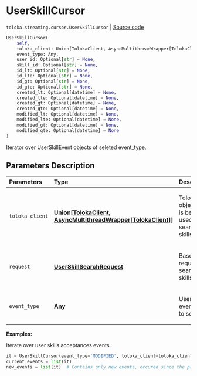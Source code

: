 # UserSkillCursor
`toloka.streaming.cursor.UserSkillCursor` | [Source code](https://github.com/Toloka/toloka-kit/blob/v0.1.24/src/streaming/cursor.py#L330)

```python
UserSkillCursor(
    self,
    toloka_client: Union[TolokaClient, AsyncMultithreadWrapper[TolokaClient]],
    event_type: Any,
    user_id: Optional[str] = None,
    skill_id: Optional[str] = None,
    id_lt: Optional[str] = None,
    id_lte: Optional[str] = None,
    id_gt: Optional[str] = None,
    id_gte: Optional[str] = None,
    created_lt: Optional[datetime] = None,
    created_lte: Optional[datetime] = None,
    created_gt: Optional[datetime] = None,
    created_gte: Optional[datetime] = None,
    modified_lt: Optional[datetime] = None,
    modified_lte: Optional[datetime] = None,
    modified_gt: Optional[datetime] = None,
    modified_gte: Optional[datetime] = None
)
```

Iterator over UserSkillEvent objects of seleted event_type.

## Parameters Description

| Parameters | Type | Description |
| :----------| :----| :-----------|
`toloka_client`|**Union\[[TolokaClient](toloka.client.TolokaClient.md), [AsyncMultithreadWrapper](toloka.util.async_utils.AsyncMultithreadWrapper.md)\[[TolokaClient](toloka.client.TolokaClient.md)\]\]**|<p>TolokaClient object that is being used to search user skills.</p>
`request`|**[UserSkillSearchRequest](toloka.client.search_requests.UserSkillSearchRequest.md)**|<p>Base request to search user skills by.</p>
`event_type`|**Any**|<p>User skill event&#x27;s type to search.</p>

**Examples:**

Iterate over user skills acceptances events.

```python
it = UserSkillCursor(event_type='MODIFIED', toloka_client=toloka_client)
current_events = list(it)
new_events = list(it)  # Contains only new events, occured since the previous call.
```
